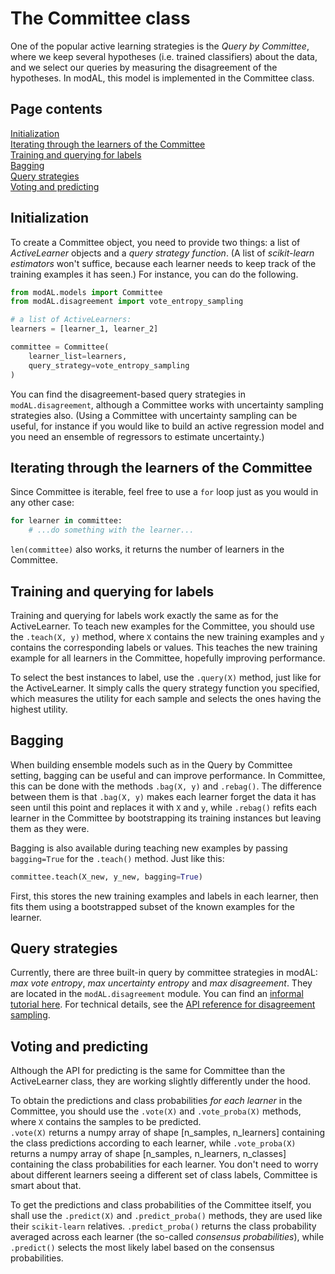 # The Committee class

One of the popular active learning strategies is the *Query by Committee*, where we keep several hypotheses (i.e. trained classifiers) about the data, and we select our queries by measuring the disagreement of the hypotheses. In modAL, this model is implemented in the Committee class.

## Page contents
[Initialization](#initialization)  
[Iterating through the learners of the Committee](#iterating)  
[Training and querying for labels](#training-querying)  
[Bagging](#bagging)  
[Query strategies](#query-strategies)  
[Voting and predicting](#voting-predicting)

## Initialization<a name="initialization"></a>
To create a Committee object, you need to provide two things: a list of *ActiveLearner* objects and a *query strategy function*. (A list of *scikit-learn estimators* won't suffice, because each learner needs to keep track of the training examples it has seen.) For instance, you can do the following.
```python
from modAL.models import Committee
from modAL.disagreement import vote_entropy_sampling

# a list of ActiveLearners:
learners = [learner_1, learner_2]

committee = Committee(
    learner_list=learners,
    query_strategy=vote_entropy_sampling
)
```
You can find the disagreement-based query strategies in ```modAL.disagreement```, although a Committee works with uncertainty sampling strategies also. (Using a Committee with uncertainty sampling can be useful, for instance if you would like to build an active regression model and you need an ensemble of regressors to estimate uncertainty.)

## Iterating through the learners of the Committee<a name="iterating"></a>
Since Committee is iterable, feel free to use a ```for``` loop just as you would in any other case:
```python
for learner in committee:
    # ...do something with the learner...
```
```len(committee)``` also works, it returns the number of learners in the Committee.

## Training and querying for labels<a name="training-querying"></a>
Training and querying for labels work exactly the same as for the ActiveLearner. To teach new examples for the Committee, you should use the ```.teach(X, y)``` method, where ```X``` contains the new training examples and ```y``` contains the corresponding labels or values. This teaches the new training example for all learners in the Committee, hopefully improving performance.

To select the best instances to label, use the ```.query(X)``` method, just like for the ActiveLearner. It simply calls the query strategy function you specified, which measures the utility for each sample and selects the ones having the highest utility.

## Bagging<a name="bagging"></a>
When building ensemble models such as in the Query by Committee setting, bagging can be useful and can improve performance. In Committee, this can be done with the methods ```.bag(X, y)``` and ```.rebag()```. The difference between them is that ```.bag(X, y)``` makes each learner forget the data it has seen until this point and replaces it with ```X``` and ```y```, while ```.rebag()``` refits each learner in the Committee by bootstrapping its training instances but leaving them as they were.

Bagging is also available during teaching new examples by passing ```bagging=True``` for the ```.teach()``` method. Just like this:
```python
committee.teach(X_new, y_new, bagging=True)
```
First, this stores the new training examples and labels in each learner, then fits them using a bootstrapped subset of the known examples for the learner.

## Query strategies<a name="query-strategies"></a>
Currently, there are three built-in query by committee strategies in modAL: *max vote entropy*, *max uncertainty entropy* and *max disagreement*. They are located in the ```modAL.disagreement``` module. You can find an [informal tutorial here](Disagreement-sampling). For technical details, see the [API reference for disagreement sampling](Disagreement-sampling-API).

## Voting and predicting<a name="voting-predicting"></a>
Although the API for predicting is the same for Committee than the ActiveLearner class, they are working slightly differently under the hood.

To obtain the predictions and class probabilities *for each learner* in the Committee, you should use the ```.vote(X)``` and ```.vote_proba(X)``` methods, where ```X``` contains the samples to be predicted.  
```.vote(X)``` returns a numpy array of shape \[n_samples, n_learners\] containing the class predictions according to each learner, while ```.vote_proba(X)``` returns a numpy array of shape \[n_samples, n_learners, n_classes\] containing the class probabilities for each learner. You don't need to worry about different learners seeing a different set of class labels, Committee is smart about that.

To get the predictions and class probabilities of the Committee itself, you shall use the ```.predict(X)``` and ```.predict_proba()``` methods, they are used like their ```scikit-learn``` relatives. ```.predict_proba()``` returns the class probability averaged across each learner (the so-called *consensus probabilities*), while ```.predict()``` selects the most likely label based on the consensus probabilities.
